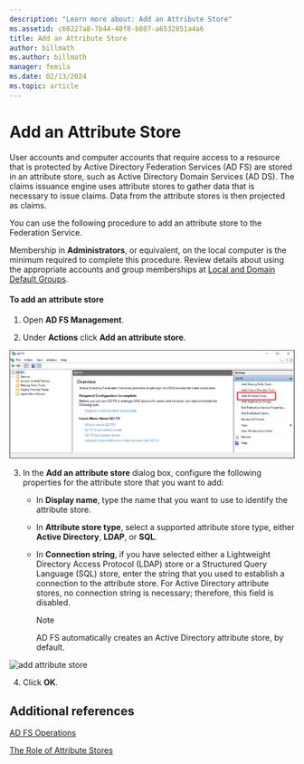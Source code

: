 ```yaml
---
description: "Learn more about: Add an Attribute Store"
ms.assetid: c60227a8-7b44-40f8-b807-a6532851a4a6
title: Add an Attribute Store
author: billmath
ms.author: billmath
manager: femila
ms.date: 02/13/2024
ms.topic: article
---
```


# Add an Attribute Store


User accounts and computer accounts that require access to a resource that is protected by Active Directory Federation Services \(AD FS\) are stored in an attribute store, such as Active Directory Domain Services \(AD DS\). The claims issuance engine uses attribute stores to gather data that is necessary to issue claims. Data from the attribute stores is then projected as claims.

You can use the following procedure to add an attribute store to the Federation Service.

Membership in **Administrators**, or equivalent, on the local computer is the minimum required to complete this procedure.  Review details about using the appropriate accounts and group memberships at [Local and Domain Default Groups](/previous-versions/orphan-topics/ws.10/dd728026(v=ws.10)).

#### To add an attribute store

1.  Open **AD FS Management**.

2.  Under **Actions** click **Add an attribute store**.

![Screenshot that highlights the Add Attribute Store action.](media/Add-an-Attribute-Store/addstore1.PNG)

3. In the **Add an attribute store** dialog box, configure the following properties for the attribute store that you want to add:

   -   In **Display name**, type the name that you want to use to identify the attribute store.

   -   In **Attribute store type**, select a supported attribute store type, either **Active Directory**, **LDAP**, or **SQL**.

   -   In **Connection string**, if you have selected either a Lightweight Directory Access Protocol \(LDAP\) store or a Structured Query Language \(SQL\) store, enter the string that you used to establish a connection to the attribute store. For Active Directory attribute stores, no connection string is necessary; therefore, this field is disabled.

       > [!NOTE]
       > AD FS automatically creates an Active Directory attribute store, by default.

![add attribute store](media/Add-an-Attribute-Store/addstore2.PNG)

4. Click **OK**.

## Additional references

[AD FS Operations](../ad-fs-operations.md)

[The Role of Attribute Stores](../../ad-fs/technical-reference/The-Role-of-Attribute-Stores.md)

